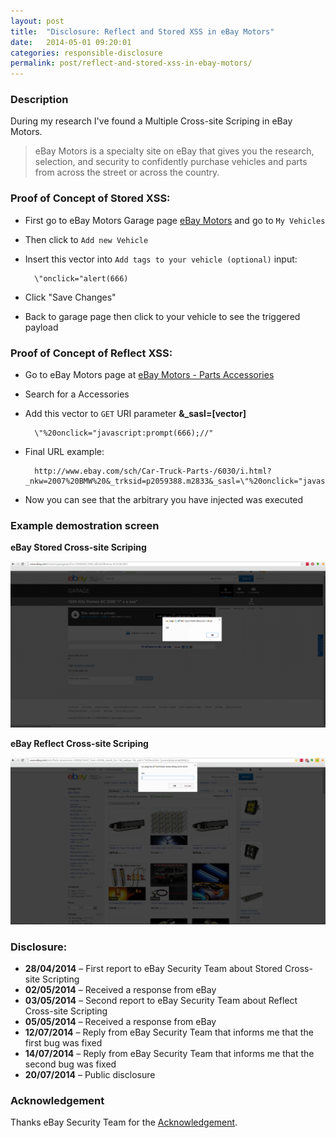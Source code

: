```yaml
---
layout: post
title:  "Disclosure: Reflect and Stored XSS in eBay Motors"
date:   2014-05-01 09:20:01
categories: responsible-disclosure
permalink: post/reflect-and-stored-xss-in-ebay-motors/
---
```


### Description

During my research I've found a Multiple Cross-site Scriping in eBay Motors.

> eBay Motors is a specialty site on eBay that gives you the research, selection, and security to confidently purchase vehicles and parts from across the street or across the country.

### Proof of Concept of Stored XSS:

* First go to eBay Motors Garage page [eBay Motors](http://www.ebay.com/motors/garage/, "eBay Motors") and go to `My Vehicles`
* Then click to `Add new Vehicle`
* Insert this vector into `Add tags to your vehicle (optional)` input:

		\"onclick="alert(666)

* Click "Save Changes"
* Back to garage page then click to your vehicle to see the triggered payload

### Proof of Concept of Reflect XSS:

* Go to eBay Motors page at [eBay Motors - Parts Accessories](http://www.ebay.com/motors/Parts-Accessories/, "eBay Motors - Parts Accessories")
* Search for a Accessories
* Add this vector to `GET` URI parameter **&_sasl=[vector]**

		\"%20onclick="javascript:prompt(666);//"

* Final URL example:

		http://www.ebay.com/sch/Car-Truck-Parts-/6030/i.html?_nkw=2007%20BMW%20&_trksid=p2059388.m2833&_sasl=\"%20onclick="javascript:prompt(666);//

* Now you can see that the arbitrary you have injected was executed

### Example demostration screen

**eBay Stored Cross-site Scriping**

<a href="/images/security/responsible-disclosure/ebay-xss-2.png">![eBay Stored XSS](/images/security/responsible-disclosure/ebay-xss-2.png)</a>

**eBay Reflect Cross-site Scriping**

<a href="/images/security/responsible-disclosure/ebay-xss.png">![eBay Reflect XSS](/images/security/responsible-disclosure/ebay-xss.png)</a>

### Disclosure:

* **28/04/2014** – First report to eBay Security Team about Stored Cross-site Scripting
* **02/05/2014** – Received a response from eBay
* **03/05/2014** – Second report to eBay Security Team about Reflect Cross-site Scripting
* **05/05/2014** – Received a response from eBay
* **12/07/2014** – Reply from eBay Security Team that informs me that the first bug was fixed
* **14/07/2014** – Reply from eBay Security Team that informs me that the second bug was fixed
* **20/07/2014** – Public disclosure

### Acknowledgement

Thanks eBay Security Team for the [Acknowledgement](http://ebay.com/securitycenter/ResearchersAcknowledgement.html, "eBay Acknowledgement - Federico Fazzi").
